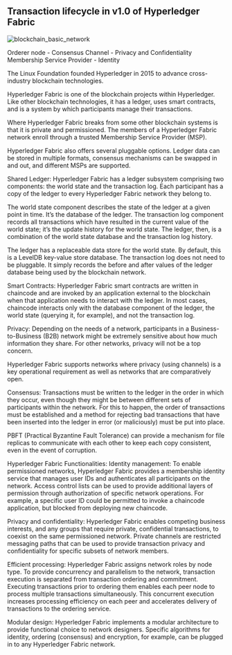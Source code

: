 ## Transaction lifecycle in v1.0 of Hyperledger Fabric

![blockchain_basic_network](https://www.ibm.com/developerworks/cloud/library/cl-top-technical-advantages-of-hyperledger-fabric-for-blockchain-networks/fig1.png)



Orderer node - Consensus
Channel - Privacy and Confidentiality
Membership Service Provider - Identity



The Linux Foundation founded Hyperledger in 2015 to advance cross-industry blockchain technologies.

Hyperledger Fabric is one of the blockchain projects within Hyperledger. Like other blockchain technologies, it has a ledger, uses smart contracts, and is a system by which participants manage their transactions.

Where Hyperledger Fabric breaks from some other blockchain systems is that it is private and permissioned. 
The members of a Hyperledger Fabric network enroll through a trusted Membership Service Provider (MSP).

Hyperledger Fabric also offers several pluggable options. Ledger data can be stored in multiple formats, consensus mechanisms can be swapped in and out, and different MSPs are supported.

Shared Ledger:
Hyperledger Fabric has a ledger subsystem comprising two components: the world state and the transaction log. Each participant has a copy of the ledger to every Hyperledger Fabric network they belong to.

The world state component describes the state of the ledger at a given point in time. It’s the database of the ledger. The transaction log component records all transactions which have resulted in the current value of the world state; it’s the update history for the world state. The ledger, then, is a combination of the world state database and the transaction log history.

The ledger has a replaceable data store for the world state. By default, this is a LevelDB key-value store database. The transaction log does not need to be pluggable. It simply records the before and after values of the ledger database being used by the blockchain network.


Smart Contracts:
Hyperledger Fabric smart contracts are written in chaincode and are invoked by an application external to the blockchain when that application needs to interact with the ledger. In most cases, chaincode interacts only with the database component of the ledger, the world state (querying it, for example), and not the transaction log.


Privacy:
Depending on the needs of a network, participants in a Business-to-Business (B2B) network might be extremely sensitive about how much information they share. For other networks, privacy will not be a top concern.

Hyperledger Fabric supports networks where privacy (using channels) is a key operational requirement as well as networks that are comparatively open.


Consensus:
Transactions must be written to the ledger in the order in which they occur, even though they might be between different sets of participants within the network. For this to happen, the order of transactions must be established and a method for rejecting bad transactions that have been inserted into the ledger in error (or maliciously) must be put into place.

PBFT (Practical Byzantine Fault Tolerance) can provide a mechanism for file replicas to communicate with each other to keep each copy consistent, even in the event of corruption.


Hyperledger Fabric Functionalities:
Identity management:
To enable permissioned networks, Hyperledger Fabric provides a membership identity service that manages user IDs and authenticates all participants on the network. Access control lists can be used to provide additional layers of permission through authorization of specific network operations. For example, a specific user ID could be permitted to invoke a chaincode application, but blocked from deploying new chaincode.

Privacy and confidentiality:
Hyperledger Fabric enables competing business interests, and any groups that require private, confidential transactions, to coexist on the same permissioned network. Private channels are restricted messaging paths that can be used to provide transaction privacy and confidentiality for specific subsets of network members.

Efficient processing:
Hyperledger Fabric assigns network roles by node type. To provide concurrency and parallelism to the network, transaction execution is separated from transaction ordering and commitment. Executing transactions prior to ordering them enables each peer node to process multiple transactions simultaneously. This concurrent execution increases processing efficiency on each peer and accelerates delivery of transactions to the ordering service.

Modular design:
Hyperledger Fabric implements a modular architecture to provide functional choice to network designers. Specific algorithms for identity, ordering (consensus) and encryption, for example, can be plugged in to any Hyperledger Fabric network.

















